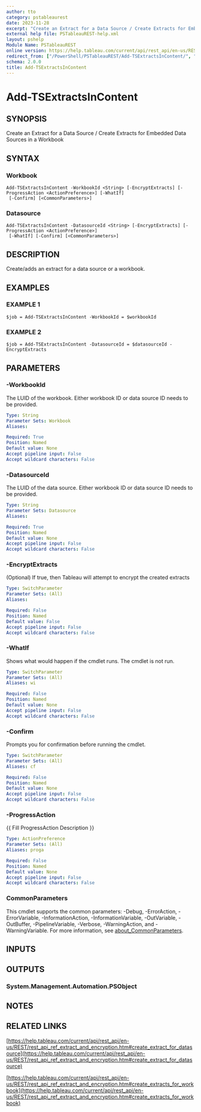 ```yaml
---
author: tto
category: pstableaurest
date: 2023-11-28
excerpt: "Create an Extract for a Data Source / Create Extracts for Embedded Data Sources in a Workbook"
external help file: PSTableauREST-help.xml
layout: pshelp
Module Name: PSTableauREST
online version: https://help.tableau.com/current/api/rest_api/en-us/REST/rest_api_ref_extract_and_encryption.htm#create_extract_for_datasource
redirect_from: ["/PowerShell/PSTableauREST/Add-TSExtractsInContent/", "/PowerShell/PSTableauREST/add-tsextractsincontent/", "/PowerShell/add-tsextractsincontent/"]
schema: 2.0.0
title: Add-TSExtractsInContent
---
```


# Add-TSExtractsInContent

## SYNOPSIS
Create an Extract for a Data Source / Create Extracts for Embedded Data Sources in a Workbook

## SYNTAX

### Workbook
```
Add-TSExtractsInContent -WorkbookId <String> [-EncryptExtracts] [-ProgressAction <ActionPreference>] [-WhatIf]
 [-Confirm] [<CommonParameters>]
```

### Datasource
```
Add-TSExtractsInContent -DatasourceId <String> [-EncryptExtracts] [-ProgressAction <ActionPreference>]
 [-WhatIf] [-Confirm] [<CommonParameters>]
```

## DESCRIPTION
Create/adds an extract for a data source or a workbook.

## EXAMPLES

### EXAMPLE 1
```
$job = Add-TSExtractsInContent -WorkbookId = $workbookId
```

### EXAMPLE 2
```
$job = Add-TSExtractsInContent -DatasourceId = $datasourceId -EncryptExtracts
```

## PARAMETERS

### -WorkbookId
The LUID of the workbook.
Either workbook ID or data source ID needs to be provided.

```yaml
Type: String
Parameter Sets: Workbook
Aliases:

Required: True
Position: Named
Default value: None
Accept pipeline input: False
Accept wildcard characters: False
```

### -DatasourceId
The LUID of the data source.
Either workbook ID or data source ID needs to be provided.

```yaml
Type: String
Parameter Sets: Datasource
Aliases:

Required: True
Position: Named
Default value: None
Accept pipeline input: False
Accept wildcard characters: False
```

### -EncryptExtracts
(Optional) If true, then Tableau will attempt to encrypt the created extracts

```yaml
Type: SwitchParameter
Parameter Sets: (All)
Aliases:

Required: False
Position: Named
Default value: False
Accept pipeline input: False
Accept wildcard characters: False
```

### -WhatIf
Shows what would happen if the cmdlet runs.
The cmdlet is not run.

```yaml
Type: SwitchParameter
Parameter Sets: (All)
Aliases: wi

Required: False
Position: Named
Default value: None
Accept pipeline input: False
Accept wildcard characters: False
```

### -Confirm
Prompts you for confirmation before running the cmdlet.

```yaml
Type: SwitchParameter
Parameter Sets: (All)
Aliases: cf

Required: False
Position: Named
Default value: None
Accept pipeline input: False
Accept wildcard characters: False
```

### -ProgressAction
{{ Fill ProgressAction Description }}

```yaml
Type: ActionPreference
Parameter Sets: (All)
Aliases: proga

Required: False
Position: Named
Default value: None
Accept pipeline input: False
Accept wildcard characters: False
```

### CommonParameters
This cmdlet supports the common parameters: -Debug, -ErrorAction, -ErrorVariable, -InformationAction, -InformationVariable, -OutVariable, -OutBuffer, -PipelineVariable, -Verbose, -WarningAction, and -WarningVariable. For more information, see [about_CommonParameters](http://go.microsoft.com/fwlink/?LinkID=113216).

## INPUTS

## OUTPUTS

### System.Management.Automation.PSObject
## NOTES

## RELATED LINKS

[https://help.tableau.com/current/api/rest_api/en-us/REST/rest_api_ref_extract_and_encryption.htm#create_extract_for_datasource](https://help.tableau.com/current/api/rest_api/en-us/REST/rest_api_ref_extract_and_encryption.htm#create_extract_for_datasource)

[https://help.tableau.com/current/api/rest_api/en-us/REST/rest_api_ref_extract_and_encryption.htm#create_extracts_for_workbook](https://help.tableau.com/current/api/rest_api/en-us/REST/rest_api_ref_extract_and_encryption.htm#create_extracts_for_workbook)

